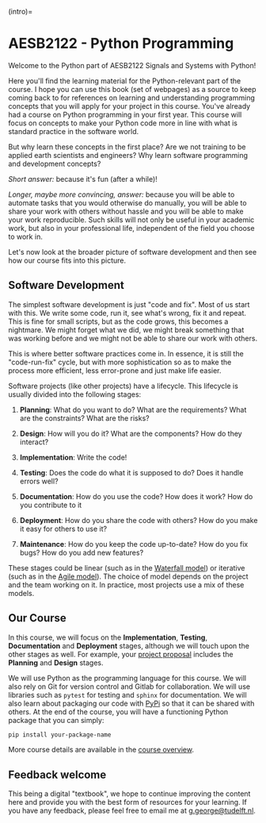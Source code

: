 (intro)=
# AESB2122 - Python Programming

Welcome to the Python part of AESB2122 Signals and Systems with Python! 

Here you'll find the learning material for the Python-relevant part of the course. I hope you can use this book (set of webpages) as a source to keep coming back to for references on learning and understanding programming concepts that you will apply for your project in this course. You've already had a course on Python programming in your first year. This course will focus on concepts to make your Python code more in line with what is standard practice in the software world.

But why learn these concepts in the first place? Are we not training to be applied earth scientists and engineers? Why learn software programming and development concepts? 

*Short answer:* because it's fun (after a while)!

*Longer, maybe more convincing, answer:* because you will be able to automate tasks that you would otherwise do manually, you will be able to share your work with others without hassle and you will be able to make your work reproducible. Such skills will not only be useful in your academic work, but also in your professional life, independent of the field you choose to work in. 

Let's now look at the broader picture of software development and then see how our course fits into this picture.

## Software Development

The simplest software development is just "code and fix". Most of us start with this. We write some code, run it, see what's wrong, fix it and repeat. This is fine for small scripts, but as the code grows, this becomes a nightmare. We might forget what we did, we might break something that was working before and we might not be able to share our work with others.

This is where better software practices come in. In essence, it is still the "code-run-fix" cycle, but with more sophistication so as to make the process more efficient, less error-prone and just make life easier.

Software projects (like other projects) have a lifecycle. This lifecycle is usually divided into the following stages:

1. **Planning**: What do you want to do? What are the requirements? What are the constraints? What are the risks?

2. **Design**: How will you do it? What are the components? How do they interact?

3. **Implementation**: Write the code!

4. **Testing**: Does the code do what it is supposed to do? Does it handle errors well?

5. **Documentation**: How do you use the code? How does it work? How do you contribute to it

6. **Deployment**: How do you share the code with others? How do you make it easy for others to use it?

7. **Maintenance**: How do you keep the code up-to-date? How do you fix bugs? How do you add new features?

These stages could be linear (such as in the [Waterfall model](https://en.wikipedia.org/wiki/Waterfall_model)) or iterative (such as in the [Agile model](https://en.wikipedia.org/wiki/Agile_software_development)). The choice of model depends on the project and the team working on it. In practice, most projects use a mix of these models. 

## Our Course

In this course, we will focus on the **Implementation**, **Testing**, **Documentation** and **Deployment** stages, although we will touch upon the other stages as well. For example, your [project proposal](content/course/projects/projects.md) includes the **Planning** and **Design** stages. 

We will use Python as the programming language for this course. We will also rely on Git for version control and Gitlab for collaboration. We will use libraries such as `pytest` for testing and `sphinx` for documentation. We will also learn about packaging our code with [PyPi](https://pypi.org/) so that it can be shared with others. At the end of the course, you will have a functioning Python package that you can simply:

```bash
pip install your-package-name
```

More course details are available in the [course overview](content/course/overview.md).

## Feedback welcome 

This being a digital "textbook", we hope to continue improving the content here and provide you with the best form of resources for your learning. If you have any feedback, please feel free to email me at g.george@tudelft.nl.